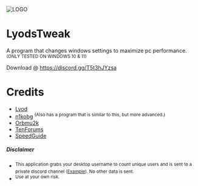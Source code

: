 ![LOGO](https://i.imgur.com/RCROL2I.png)

# LyodsTweak

A program that changes windows settings to maximize pc performance. <sup>(ONLY TESTED ON WINDOWS 10 & 11)</sup>

Download @ https://discord.gg/T5t3hJYzsa

# Credits
- [Lyod ](https://discordapp.com/users/303610282008248320/)
- [n1kobg](http://n1kobg.blogspot.com/) <sup>(Also has a program that is similar to this, but more advanced.)</sup>
- [Orbmu2k](https://github.com/Orbmu2k)
- [TenForums](https://www.tenforums.com/)
- [SpeedGuide](https://www.speedguide.net/)

##### Disclaimer
- <sup>This application grabs your desktop username to count unique users and is sent to a private discord channel ([Example](https://i.imgur.com/vNtGUec.png)). No other data is sent.</sup>
- <sup>Use at your own risk.</sup>
